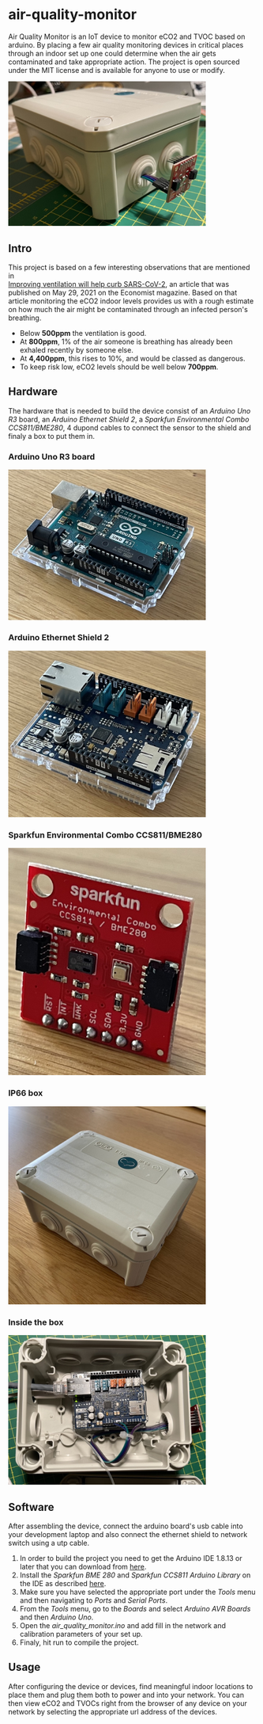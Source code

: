 # air-quality-monitor
Air Quality Monitor is an IoT device to monitor eCO2 and TVOC based on arduino. By placing a few air quality monitoring devices in critical places through an indoor set up one could determine when the air gets contaminated and take appropriate action. The project is open sourced under the MIT license and is available for anyone to use or modify.

<img src="images/product.jpg" width="400" >

## Intro

This project is based on a few interesting observations that are mentioned in  
[Improving ventilation will help curb SARS-CoV-2](https://www.economist.com/science-and-technology/2021/05/26/improving-ventilation-will-help-curb-sars-cov-2), an article that was published on May 29, 2021 on the Economist magazine. Based on that article monitoring the eCO2 indoor levels provides us with a rough estimate on how much the air might be contaminated through an infected person's breathing.
* Below **500ppm** the ventilation is good. 
* At **800ppm**, 1% of the air someone is breathing has already been exhaled recently by someone else. 
* At **4,400ppm**, this rises to 10%, and would be classed as dangerous. 
* To keep risk low, eCO2 levels should be well below **700ppm**.

## Hardware

The hardware that is needed to build the device consist of an *Arduino Uno R3* board, an *Arduino Ethernet Shield 2*, a *Sparkfun Environmental Combo CCS811/BME280*, 4 dupond cables to connect the sensor to the shield and finaly a box to put them in.

### Arduino Uno R3 board
<img src="images/arduino_uno.jpg" width="400" >

### Arduino Ethernet Shield 2
<img src="images/eth_shield.jpg" width="400" >

### Sparkfun Environmental Combo CCS811/BME280
<img src="images/sparkfun.jpg" width="400" >

### IP66 box
<img src="images/box.jpg" width="400" >

### Inside the box
<img src="images/inside_the_box.jpg" width="400" >

## Software

After assembling the device, connect the arduino board's usb cable into your development laptop and also connect the ethernet shield to network switch using a utp cable. 

1. In order to build the project you need to get the Arduino IDE 1.8.13 or later that you can download from [here](https://www.arduino.cc/en/software). 
2. Install the *Sparkfun BME 280* and *Sparkfun CCS811 Arduino Library* on the IDE as described [here](https://www.arduino.cc/en/Guide/Libraries?setlang=en). 
3. Make sure you have selected the appropriate port under the *Tools* menu and then navigating to *Ports* and *Serial Ports*.
4. From the *Tools* menu, go to the *Boards* and select *Arduino AVR Boards* and then *Arduino Uno*.
5. Open the *air_quality_monitor.ino* and add fill in the network and calibration parameters of your set up.
6. Finaly, hit run to compile the project.

## Usage

After configuring the device or devices, find meaningful indoor locations to place them and plug them both to power and into your network. You can then view eCO2 and TVOCs right from the browser of any device on your network by selecting the appropriate url address of the devices.


